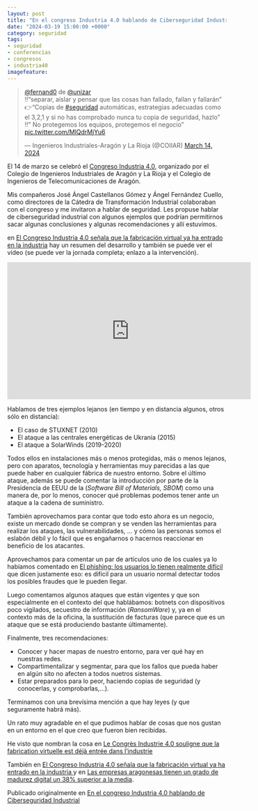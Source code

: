 ```yaml
---
layout: post
title: "En el congreso Industria 4.0 hablando de Ciberseguridad Industrial"
date: "2024-03-19 15:00:00 +0000"
category: seguridad
tags:
- seguridad
- conferencias
- congresos
- industria40
imagefeature: 
---
```


<blockquote class="twitter-tweet"><p lang="es" dir="ltr"><a href="https://twitter.com/fernand0?ref_src=twsrc%5Etfw">@fernand0</a> de <a href="https://twitter.com/unizar?ref_src=twsrc%5Etfw">@unizar</a><br>‼️“separar, aislar y pensar que las cosas han fallado, fallan y fallarán”<br>👉“Copias de <a href="https://twitter.com/hashtag/seguridad?src=hash&amp;ref_src=twsrc%5Etfw">#seguridad</a> automáticas, estrategias adecuadas como el 3,2,1 y si no has comprobado nunca tu copia de seguridad, hazlo”<br>‼️&quot; No protegemos los equipos, protegemos el negocio” <a href="https://t.co/MlQdrMjYu6">pic.twitter.com/MlQdrMjYu6</a></p>&mdash; Ingenieros Industriales-Aragón y La Rioja (@COIIAR) <a href="https://twitter.com/COIIAR/status/1768280986393997545?ref_src=twsrc%5Etfw">March 14, 2024</a></blockquote> <script async src="https://platform.twitter.com/widgets.js" charset="utf-8"></script> 

El 14 de marzo se celebró el [Congreso Industria 4.0](https://coiiar.es/agenda/v-congreso-industria-4-0/), organizado por el Colegio de Ingenieros Industriales de Aragón y La Rioja y el Colegio de Ingenieros de Telecomunicaciones de Aragón.

Mis compañeros José Ángel Castellanos Gómez y Ángel Fernández Cuello, como directores de la Cátedra de Transformación Industrial colaboraban con el congreso y me invitaron a hablar de seguridad. Les propuse hablar de ciberseguridad industrial con algunos ejemplos que podrían permitirnos sacar algunas conclusiones y algunas recomendaciones y allí estuvimos.
 
en [El Congreso Industria 4.0 señala que la fabricación virtual ya ha entrado en la industria](https://coiiar.es/el-congreso-industria-4-0-senala-que-la-fabricacion-virtual-ya-ha-entrado-en-la-industria/) hay un resumen del desarrollo y también se puede ver el vídeo (se puede ver la jornada completa; enlazo a la intervención).

<iframe width="560" height="315" src="https://www.youtube.com/embed/eAIzDfsKkM0?si=Rf1PmxmECV6utHGT&amp;start=17800" title="YouTube video player" frameborder="0" allow="accelerometer; autoplay; clipboard-write; encrypted-media; gyroscope; picture-in-picture; web-share" allowfullscreen></iframe>

Hablamos de tres ejemplos  lejanos (en tiempo y en distancia algunos, otros sólo en distancia):

* El caso de STUXNET (2010)
* El ataque a las centrales energéticas de Ukrania (2015)
* El ataque a SolarWinds (2019-2020)

Todos ellos en instalaciones más o menos protegidas, más o menos lejanos, pero con aparatos, tecnología y herramientas muy parecidas a las que puede haber en cualquier fábrica de nuestro entorno.
Sobre el último ataque, además se puede comentar la introducción por parte de la Presidencia de EEUU de la (*Software Bill of Materials, SBOM*) como una manera de, por lo menos, conocer qué problemas podemos tener ante un ataque a la cadena de suministro.

También aprovechamos para contar que todo esto ahora es un negocio, existe un mercado donde se compran y se venden las herramientas para realizar los ataques, las vulnerabilidades, ... y cómo las personas somos el eslabón débil y lo fácil que es engañarnos o hacernos reaccionar en beneficio de los atacantes.

Aprovechamos para comentar un par de artículos uno de los cuales ya lo habíamos comentado en [El phishing: los usuarios lo tienen realmente difícil](https://fernand0.github.io/las-urls-y-el-phishing/) que dicen justamente eso: es difícil para un usuario normal detectar todos los posibles fraudes que le pueden llegar.

Luego comentamos algunos ataques que están vigentes y que son especialmente en el contexto del que hablábamos: botnets con dispositivos poco vigilados, secuestro de información (*RansomWare*) y, ya en el contexto más de la oficina, la sustitución de facturas (que parece que es un ataque que se está produciendo bastante últimamente). 

Finalmente, tres recomendaciones:

* Conocer y hacer mapas de nuestro entorno, para ver qué hay en nuestras redes.
* Compartimentalizar y segmentar, para que los fallos que pueda haber en algún sito no afecten a todos nuetros sistemas.
* Estar preparados para lo peor, haciendo copias de seguridad (y conocerlas, y comprobarlas,...).

Terminamos con una brevísima mención a que hay leyes (y que seguramente habrá más).

Un rato muy agradable en el que pudimos hablar de cosas que nos gustan en un entorno en el que creo que fueron bien recibidas.

He visto que nombran la cosa en [Le Congrès Industrie 4.0 souligne que la fabrication virtuelle est déjà entrée dans l’industrie](https://earthpressnews.com/fr/le-congres-industrie-4-0-souligne-que-la-fabrication-virtuelle-est-deja-entree-dans-lindustrie/)

También en [El Congreso Industria 4.0 señala que la fabricación virtual ya ha entrado en la industria
](https://www.elperiodicodearagon.com/aragon/2024/03/14/congreso-industria-4-0-senala-99493387.html) y en [Las empresas aragonesas tienen un grado de madurez digital un 38% superior a la media](https://www.heraldo.es/noticias/economia/2024/03/14/la-madurez-digital-en-las-empresas-de-aragon-esta-un-38-por-encima-de-la-media-espanola-1718724.html).

Publicado originalmente en [En el congreso Industria 4.0 hablando de Ciberseguridad Industrial](https://webdiis.unizar.es/~ftricas/blog/otros/2024-03-14-16-00.html)
